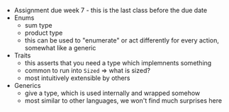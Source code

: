 - Assignment due week 7 - this is the last class before the due date
- Enums 
    - sum type
    - product type
    - this can be used to "enumerate" or act differently for every action, somewhat like a generic
- Traits
    - this asserts that you need a type which implemnents something
    - common to run into `Sized` => what is sized?
    - most intuitively extensible by others
- Generics
    - give a type, which is used internally and wrapped somehow
    - most similar to other languages, we won't find much surprises here
    